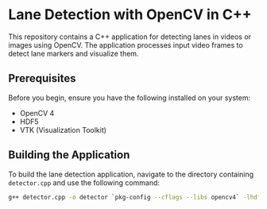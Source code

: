 # Lane Detection with OpenCV in C++

This repository contains a C++ application for detecting lanes in videos or images using OpenCV. The application processes input video frames to detect lane markers and visualize them.

## Prerequisites

Before you begin, ensure you have the following installed on your system:

- OpenCV 4
- HDF5
- VTK (Visualization Toolkit)

## Building the Application

To build the lane detection application, navigate to the directory containing `detector.cpp` and use the following command:

```bash
g++ detector.cpp -o detector `pkg-config --cflags --libs opencv4` -lhdf5 -lvtkCommonCore -lvtkRenderingCore -lvtkInteractionStyle -lvtkFiltersCore

